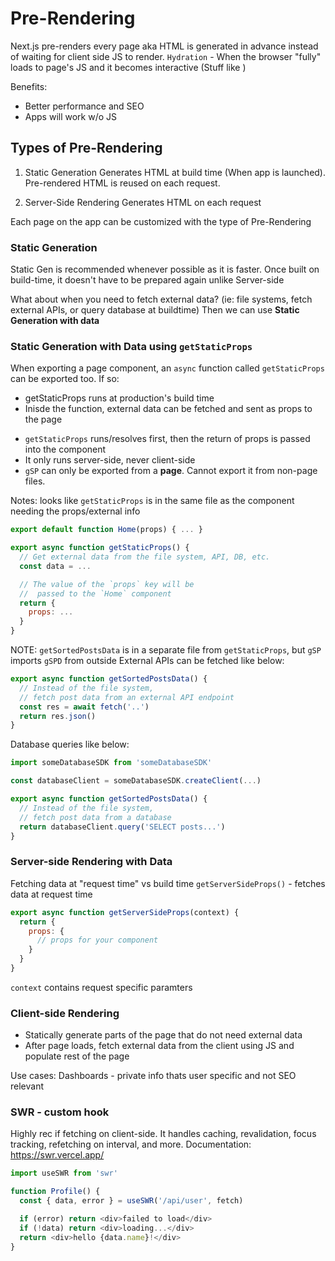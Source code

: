 # Pre-Rendering

Next.js pre-renders every page aka HTML is generated in advance instead of waiting
for client side JS to render.
`Hydration` - When the browser "fully" loads to page's JS and it becomes interactive
(Stuff like <Link />)

Benefits:

- Better performance and SEO
- Apps will work w/o JS

## Types of Pre-Rendering

1. Static Generation
   Generates HTML at build time (When app is launched).
   Pre-rendered HTML is reused on each request.

2. Server-Side Rendering
   Generates HTML on each request

Each page on the app can be customized with the type of Pre-Rendering

### Static Generation
Static Gen is recommended whenever possible as it is faster.
Once built on build-time, it doesn't have to be prepared again unlike Server-side

What about when you need to fetch external data?
(ie: file systems, fetch external APIs, or query database at buildtime)
Then we can use **Static Generation with data**

### Static Generation with Data using `getStaticProps`
When exporting a page component, an `async` function called `getStaticProps` can be exported too. If so:
   - getStaticProps runs at production's build time 
   - Inisde the function, external data can be fetched and sent as props to the page

* `getStaticProps` runs/resolves first, then the return of props is passed into the component
* It only runs server-side, never client-side
* `gSP` can only be exported from a **page**. Cannot export it from non-page files.

Notes: looks like `getStaticProps` is in the same file as the component needing the props/external info 

```js
export default function Home(props) { ... }

export async function getStaticProps() {
  // Get external data from the file system, API, DB, etc.
  const data = ...

  // The value of the `props` key will be
  //  passed to the `Home` component
  return {
    props: ...
  }
}
```

NOTE: `getSortedPostsData` is in a separate file from `getStaticProps`, but
`gSP` imports `gSPD` from outside
External APIs can be fetched like below:
```js
export async function getSortedPostsData() {
  // Instead of the file system,
  // fetch post data from an external API endpoint
  const res = await fetch('..')
  return res.json()
}
```


Database queries like below:
```js
import someDatabaseSDK from 'someDatabaseSDK'

const databaseClient = someDatabaseSDK.createClient(...)

export async function getSortedPostsData() {
  // Instead of the file system,
  // fetch post data from a database
  return databaseClient.query('SELECT posts...')
}
```


### Server-side Rendering with Data
Fetching data at "request time" vs build time
`getServerSideProps()` - fetches data at request time

```js
export async function getServerSideProps(context) {
  return {
    props: {
      // props for your component
    }
  }
}
```
`context` contains request specific paramters

### Client-side Rendering
* Statically generate parts of the page that do not need external data
* After page loads, fetch external data from the client using JS and populate rest of the page

Use cases: Dashboards - private info thats user specific and not SEO relevant


### SWR - custom hook
Highly rec if fetching on client-side. It handles caching, revalidation, focus tracking, refetching on interval, and more.
Documentation: https://swr.vercel.app/

```js
import useSWR from 'swr'

function Profile() {
  const { data, error } = useSWR('/api/user', fetch)

  if (error) return <div>failed to load</div>
  if (!data) return <div>loading...</div>
  return <div>hello {data.name}!</div>
}
```